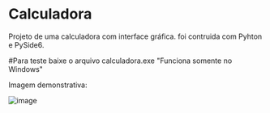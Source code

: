 # Calculadora

Projeto de uma calculadora com interface gráfica.
foi contruida com Pyhton e PySide6. 

#Para teste baixe o arquivo calculadora.exe "Funciona somente no Windows"

Imagem demonstrativa:

![image](https://github.com/Macedo003/Calculadora/assets/124840692/2e19a070-7f54-4d22-848b-5b5c89305c1a)
